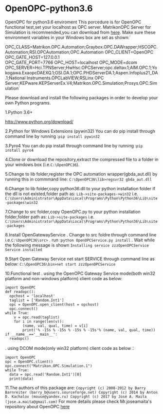 # OpenOPC-python3.6
OpenOPC for python3.6 enviroment
This porcedure is for OpenOPC functional test,set your localhost as OPC server.
MatrikonOPC Server for Simulation is recommended,you can download from [here](https://www.matrikonopc.com/downloads/178/index.aspx).
Make sure these environment variables in your Windows box are set as shown:`

 OPC_CLASS=Matrikon.OPC.Automation;Graybox.OPC.DAWrapper;HSCOPC.Automation;RSI.OPCAutomation;OPC.Automation
 OPC_CLIENT=OpenOPC
 OPC_GATE_HOST=127.0.0.1    
 OPC_GATE_PORT=7766
 OPC_HOST=localhost
 OPC_MODE=dcom
 OPC_SERVER=Hci.TPNServer;HwHsc.OPCServer;opc.deltav.1;AIM.OPC.1;Yokogawa.ExaopcDAEXQ.1;OSI.DA.1;OPC.PHDServerDA.1;Aspen.Infoplus21_DA.1;National Instruments.OPCLabVIEW;RSLinx OPC Server;KEPware.KEPServerEx.V4;Matrikon.OPC.Simulation;Prosys.OPC.Simulation`

Please download and install the following packages in order to develop your own Python programs.

1.Python 3.6+

 http://www.python.org/download/
 
2.Python for Windows Extensions (pywin32)
  You can do pip install through command line by running :`pip install pywin32`

3.Pyro4
  You can do pip install through command line by running :`pip install pyro4`

4.Clone or download the repository,extract the compressed file to a folder in your windows box (i.e.`C:\OpenOPC36`).

5.Change to lib folder,register the OPC automation wrapper(gbda_aut.dll) by running this in commmand line:
  `C:\OpenOPC36\lib>regsvr32 gbda_aut.dll`

6.Change to lib folder,copy python36.dll to your python installation folder if the dll is not existed,folder path as:
  `Lib->site-packages->win32`
  i.e. `C:\Users\Administrator\AppData\Local\Programs\Python\Python36\Lib\site-packages\win32`

7.Change to src folder,copy OpenOPC.py to your python installation folder,folder path as: `Lib->site-packages`
   i.e. `C:\Users\Administrator\AppData\Local\Programs\Python\Python36\Lib\site-packages`

8.Install OpenGatewayService
  . Change to src foldre through command line
   i.e.`C:\OpenOPC36\src>`
  . run :`python OpenOPCService.py install`
  . Wait while the following message is shown
   `Installing service zzzOpenOPCService
    Service installed`
    
9.Start Open Gateway Service
  net start SERVICE through command line as below:
  `C:\OpenOPC36\bin>net start zzzOpenOPCService`
  
10.Functional test
. using the OpenOPC Gateway Service mode(both win32 platform and non-windows platform)
  client code as below:
  
    import OpenOPC
    def readopc():
      opchost = 'localhost'
      taglist = ['Random.Int1']
      opc = OpenOPC.open_client(host = opchost)
      opc.connect()
    while True:
        v = opc.read(taglist)
        for i in range(len(v)):
            (name, val, qual, time) = v[i]
            print('% -15s % -15s % -15s % -15s'% (name, val, qual, time))
    if __name__=='__main__':
      readopc()
      
. using DCOM mode(only win32 platform)
  client code as below：
  
    import OpenOPC
    opc = OpenOPC.client()
    opc.connect("Matrikon.OPC.Simulation.1")
    while True:
      data = opc.read('Random.Int1')[0]
      print(data)

11.The authors of this package are:
  `Copyright (c) 2008-2012 by Barry Barnreiter (barry_b@users.sourceforge.net)
   Copyright (c) 2014 by Anton D. Kachalov (mouse@yandex.ru)
   Copyright (c) 2017 by José A. Maita (jose.a.maita@gmail.com)`
   For more details please check Mr.joseamaita's repository about OpenOPC [here](https://github.com/joseamaita/openopc120)
  
  
  
  
  
  
  
  
  
  
  
  
  
  
  
  
